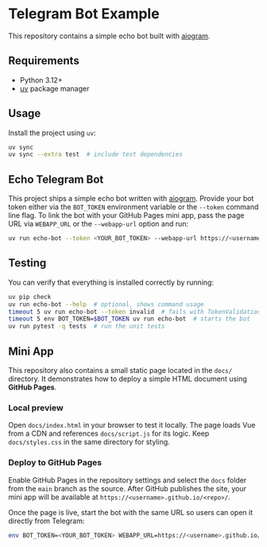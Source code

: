 # Telegram Bot Example

This repository contains a simple echo bot built with [aiogram](https://github.com/aiogram/aiogram).

## Requirements

- Python 3.12+
- [uv](https://github.com/astral-sh/uv) package manager

## Usage

Install the project using `uv`:

```bash
uv sync
uv sync --extra test  # include test dependencies
```

## Echo Telegram Bot

This project ships a simple echo bot written with
[aiogram](https://github.com/aiogram/aiogram). Provide your bot token either via
the `BOT_TOKEN` environment variable or the `--token` command line flag. To link
the bot with your GitHub Pages mini app, pass the page URL via `WEBAPP_URL` or
the `--webapp-url` option and run:

```bash
uv run echo-bot --token <YOUR_BOT_TOKEN> --webapp-url https://<username>.github.io/<repo>/
```

## Testing

You can verify that everything is installed correctly by running:

```bash
uv pip check
uv run echo-bot --help  # optional, shows command usage
timeout 5 uv run echo-bot --token invalid  # fails with TokenValidationError
timeout 5 env BOT_TOKEN=$BOT_TOKEN uv run echo-bot  # starts the bot
uv run pytest -q tests  # run the unit tests
```

## Mini App

This repository also contains a small static page located in the `docs/` directory.
It demonstrates how to deploy a simple HTML document using **GitHub Pages**.

### Local preview

Open `docs/index.html` in your browser to test it locally. The page loads
Vue from a CDN and references `docs/script.js` for its logic. Keep
`docs/styles.css` in the same directory for styling.

### Deploy to GitHub Pages

Enable GitHub Pages in the repository settings and select the `docs` folder from the `main` branch as the source. After GitHub publishes the site, your mini app will be available at `https://<username>.github.io/<repo>/`.

Once the page is live, start the bot with the same URL so users can open it directly from Telegram:

```bash
env BOT_TOKEN=<YOUR_BOT_TOKEN> WEBAPP_URL=https://<username>.github.io/<repo>/ uv run echo-bot
```

